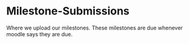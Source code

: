 # Milestone-Submissions
Where we upload our milestones. These milestones are due whenever moodle says they are due.

